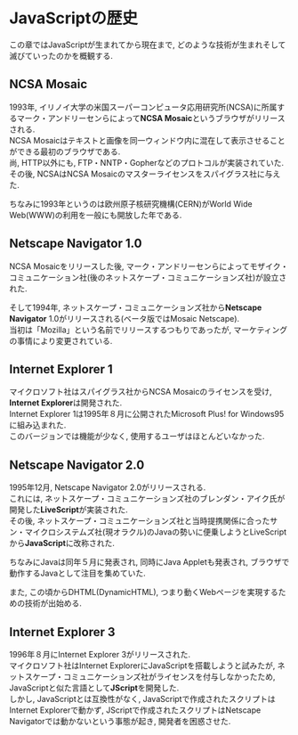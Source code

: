 # JavaScriptの歴史
この章ではJavaScriptが生まれてから現在まで, どのような技術が生まれそして滅びていったのかを概観する.

## NCSA Mosaic
1993年, イリノイ大学の米国スーパーコンピュータ応用研究所(NCSA)に所属するマーク・アンドリーセンらによって**NCSA Mosaic**というブラウザがリリースされる.  
NCSA Mosaicはテキストと画像を同一ウィンドウ内に混在して表示させることができる最初のブラウザである.  
尚, HTTP以外にも, FTP・NNTP・Gopherなどのプロトコルが実装されていた.  
その後, NCSAはNCSA Mosaicのマスターライセンスをスパイグラス社に与えた.

ちなみに1993年というのは欧州原子核研究機構(CERN)がWorld Wide Web(WWW)の利用を一般にも開放した年である.

## Netscape Navigator 1.0
NCSA Mosaicをリリースした後, マーク・アンドリーセンらによってモザイク・コミュニケーション社(後のネットスケープ・コミュニケーションズ社)が設立された.

そして1994年, ネットスケープ・コミュニケーションズ社から**Netscape Navigator** 1.0がリリースされる(ベータ版ではMosaic Netscape).  
当初は「Mozilla」という名前でリリースするつもりであったが, マーケティングの事情により変更されている.

## Internet Explorer 1
マイクロソフト社はスパイグラス社からNCSA Mosaicのライセンスを受け, **Internet Explorer**は開発された.  
Internet Explorer 1は1995年８月に公開されたMicrosoft Plus! for Windows95に組み込まれた.  
このバージョンでは機能が少なく, 使用するユーザはほとんどいなかった.

## Netscape Navigator 2.0
1995年12月, Netscape Navigator 2.0がリリースされる.  
これには, ネットスケープ・コミュニケーションズ社のブレンダン・アイク氏が開発した**LiveScript**が実装された.  
その後, ネットスケープ・コミュニケーションズ社と当時提携関係に合ったサン・マイクロシステムズ社(現オラクル)のJavaの勢いに便乗しようとLiveScriptから**JavaScript**に改称された.

ちなみにJavaは同年５月に発表され, 同時にJava Appletも発表され, ブラウザで動作するJavaとして注目を集めていた.

また, この頃からDHTML(DynamicHTML), つまり動くWebページを実現するための技術が出始める.

## Internet Explorer 3
1996年８月にInternet Explorer 3がリリースされた.  
マイクロソフト社はInternet ExplorerにJavaScriptを搭載しようと試みたが, ネットスケープ・コミュニケーションズ社がライセンスを付与しなかったため, JavaScriptと似た言語として**JScript**を開発した.  
しかし, JavaScriptとは互換性がなく, JavaScriptで作成されたスクリプトはInternet Explorerで動かず, JScriptで作成されたスクリプトはNetscape Navigatorでは動かないという事態が起き, 開発者を困惑させた.
